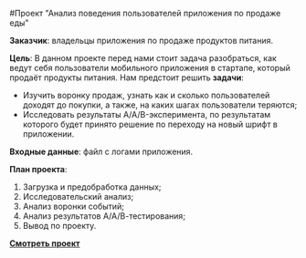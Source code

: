 #Проект "Анализ поведения пользователей приложения по продаже еды" 

**Заказчик**: владельцы приложения по продаже продуктов питания.

**Цель**: В данном проекте перед нами стоит задача разобраться, как ведут себя пользователи мобильного приложения в стартапе, который продаёт продукты питания. Нам предстоит решить **задачи**:

 - Изучить воронку продаж, узнать как и сколько пользователей доходят до покупки, а также, на каких шагах пользователи теряются;
 - Исследовать результаты A/A/B-эксперимента, по результатам которого будет принято решение по переходу на новый шрифт в приложении.

**Входные данные**: файл с логами приложения.

**План проекта**:

 1. Загрузка и предобработка данных;
 2. Исследовательский анализ;
 3. Анализ воронки событий;
 4. Анализ результатов А/А/В-тестирования;
 5. Вывод по проекту.



**[Смотреть проект](https://github.com/Alie-in-Wonderland/data-analyst-projects/blob/main/%D0%90%D0%BD%D0%B0%D0%BB%D0%B8%D0%B7%20%D0%BF%D0%BE%D0%B2%D0%B5%D0%B4%D0%B5%D0%BD%D0%B8%D1%8F%20%D0%BF%D0%BE%D0%BB%D1%8C%D0%B7%D0%BE%D0%B2%D0%B0%D1%82%D0%B5%D0%BB%D0%B5%D0%B9%20%D0%BF%D1%80%D0%B8%D0%BB%D0%BE%D0%B6%D0%B5%D0%BD%D0%B8%D1%8F%20%D0%BF%D0%BE%20%D0%BF%D1%80%D0%BE%D0%B4%D0%B0%D0%B6%D0%B5%20%D0%B5%D0%B4%D1%8B/food%20selling%20app.ipynb)**
